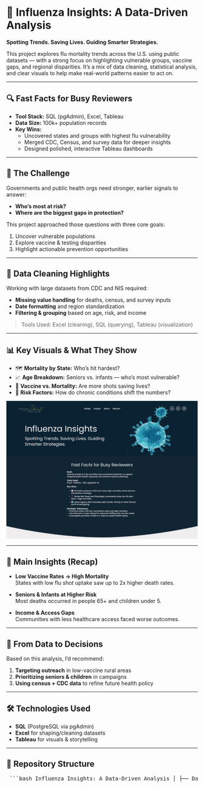 # 🦠 Influenza Insights: A Data-Driven Analysis

**Spotting Trends. Saving Lives. Guiding Smarter Strategies.**

This project explores flu mortality trends across the U.S. using public datasets — with a strong focus on highlighting vulnerable groups, vaccine gaps, and regional disparities. It’s a mix of data cleaning, statistical analysis, and clear visuals to help make real-world patterns easier to act on.

---

## 🔍 Fast Facts for Busy Reviewers

- **Tool Stack:** SQL (pgAdmin), Excel, Tableau  
- **Data Size:** 100k+ population records  
- **Key Wins:**
  - Uncovered states and groups with highest flu vulnerability
  - Merged CDC, Census, and survey data for deeper insights
  - Designed polished, interactive Tableau dashboards

---

## 🎯 The Challenge

Governments and public health orgs need stronger, earlier signals to answer:
- **Who’s most at risk?**
- **Where are the biggest gaps in protection?**

This project approached those questions with three core goals:
1. Uncover vulnerable populations  
2. Explore vaccine & testing disparities  
3. Highlight actionable prevention opportunities  

---

## 🧹 Data Cleaning Highlights

Working with large datasets from CDC and NIS required:
- **Missing value handling** for deaths, census, and survey inputs  
- **Date formatting** and region standardization  
- **Filtering & grouping** based on age, risk, and income  

> Tools Used: Excel (cleaning), SQL (querying), Tableau (visualization)

---

## 📊 Key Visuals & What They Show

- 🗺️ **Mortality by State:** Who’s hit hardest?  
- 📈 **Age Breakdown:** Seniors vs. infants — who’s most vulnerable?  
- 💉 **Vaccine vs. Mortality:** Are more shots saving lives?  
- 🧬 **Risk Factors:** How do chronic conditions shift the numbers?

![Dashboard Preview](./Influenza-Insights-A-Data-Driven-Analysis-YVC.png)

---

## 🧠 Main Insights (Recap)

- **Low Vaccine Rates → High Mortality**  
  States with low flu shot uptake saw up to 2x higher death rates.

- **Seniors & Infants at Higher Risk**  
  Most deaths occurred in people 65+ and children under 5.

- **Income & Access Gaps**  
  Communities with less healthcare access faced worse outcomes.

---

## 📌 From Data to Decisions

Based on this analysis, I’d recommend:
1. **Targeting outreach** in low-vaccine rural areas  
2. **Prioritizing seniors & children** in campaigns  
3. **Using census + CDC data** to refine future health policy  

---

## 🛠️ Technologies Used

- **SQL** (PostgreSQL via pgAdmin)  
- **Excel** for shaping/cleaning datasets  
- **Tableau** for visuals & storytelling

---

## 📁 Repository Structure

<pre> ```bash Influenza Insights: A Data-Driven Analysis │ ├── Data Visualization & Storytelling 2.1–2.10 │ ├── Data │ │ ├── Cleaned # Cleaned Excel datasets │ │ └── Raw # Original/raw Excel files │ ├── Docs │ │ ├── Answers # PDF submissions for lessons (2.1–2.9) │ │ └── References # Notes, summaries, background research │ └── Tableau │ ├── Dashboards # Tableau workbooks (.twb) │ └── Extracts # Tableau data extracts (.hyper) │ ├── Preparing & Analyzing Data 1.1–1.10 │ ├── Data │ │ ├── Cleaned # Transformed Excel datasets │ │ └── Raw # Raw lab/test/visit files │ ├── Excel Analysis │ │ ├── Project Notes # Reflections + milestone summaries │ │ └── References # Topic docs (1.4–1.6), PDFs │ └── Submissions │ └── Final Report # 1.10 interim report (.docx) │ └── SQL Influenza Mortality Trends ├── Data │ ├── Cleaned # Cleaned + structured CSVs │ └── Raw # Raw source data └── SQL ├── Docs # PDF report └── Queries # SQL scripts for analysis ``` </pre>



